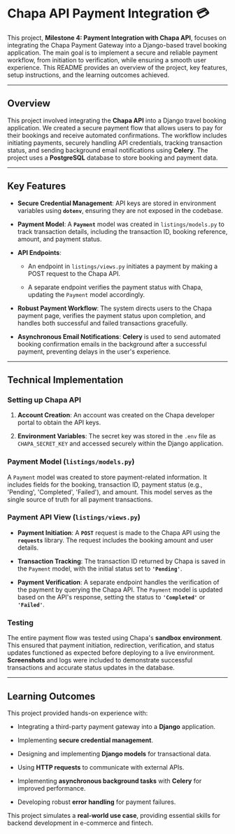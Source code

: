 
# **Chapa API Payment Integration** 💳

This project, **Milestone 4: Payment Integration with Chapa API**, focuses on integrating the Chapa Payment Gateway into a Django-based travel booking application. The main goal is to implement a secure and reliable payment workflow, from initiation to verification, while ensuring a smooth user experience. This README provides an overview of the project, key features, setup instructions, and the learning outcomes achieved.

<hr>

## **Overview**

This project involved integrating the **Chapa API** into a Django travel booking application. We created a secure payment flow that allows users to pay for their bookings and receive automated confirmations. The workflow includes initiating payments, securely handling API credentials, tracking transaction status, and sending background email notifications using **Celery**. The project uses a **PostgreSQL** database to store booking and payment data.

<hr>

## **Key Features**

-   **Secure Credential Management**: API keys are stored in environment variables using **`dotenv`**, ensuring they are not exposed in the codebase.
    
-   **Payment Model**: A **`Payment`** model was created in `listings/models.py` to track transaction details, including the transaction ID, booking reference, amount, and payment status.
    
-   **API Endpoints**:
    
    -   An endpoint in `listings/views.py` initiates a payment by making a POST request to the Chapa API.
        
    -   A separate endpoint verifies the payment status with Chapa, updating the `Payment` model accordingly.
        
-   **Robust Payment Workflow**: The system directs users to the Chapa payment page, verifies the payment status upon completion, and handles both successful and failed transactions gracefully.
    
-   **Asynchronous Email Notifications**: **Celery** is used to send automated booking confirmation emails in the background after a successful payment, preventing delays in the user's experience.
    

<hr>

## **Technical Implementation**

### **Setting up Chapa API**

1.  **Account Creation**: An account was created on the Chapa developer portal to obtain the API keys.
    
2.  **Environment Variables**: The secret key was stored in the `.env` file as `CHAPA_SECRET_KEY` and accessed securely within the Django application.
    

### **Payment Model (`listings/models.py`)**

A `Payment` model was created to store payment-related information. It includes fields for the booking, transaction ID, payment status (e.g., 'Pending', 'Completed', 'Failed'), and amount. This model serves as the single source of truth for all payment transactions.

### **Payment API View (`listings/views.py`)**

-   **Payment Initiation**: A **`POST`** request is made to the Chapa API using the **`requests`** library. The request includes the booking amount and user details.
    
-   **Transaction Tracking**: The transaction ID returned by Chapa is saved in the `Payment` model, with the initial status set to **`'Pending'`**.
    
-   **Payment Verification**: A separate endpoint handles the verification of the payment by querying the Chapa API. The `Payment` model is updated based on the API's response, setting the status to **`'Completed'`** or **`'Failed'`**.
    

### **Testing**

The entire payment flow was tested using Chapa's **sandbox environment**. This ensured that payment initiation, redirection, verification, and status updates functioned as expected before deploying to a live environment. **Screenshots** and logs were included to demonstrate successful transactions and accurate status updates in the database.

<hr>

## **Learning Outcomes**

This project provided hands-on experience with:

-   Integrating a third-party payment gateway into a **Django** application.
    
-   Implementing **secure credential management**.
    
-   Designing and implementing **Django models** for transactional data.
    
-   Using **HTTP requests** to communicate with external APIs.
    
-   Implementing **asynchronous background tasks** with **Celery** for improved performance.
    
-   Developing robust **error handling** for payment failures.
    

This project simulates a **real-world use case**, providing essential skills for backend development in e-commerce and fintech.
